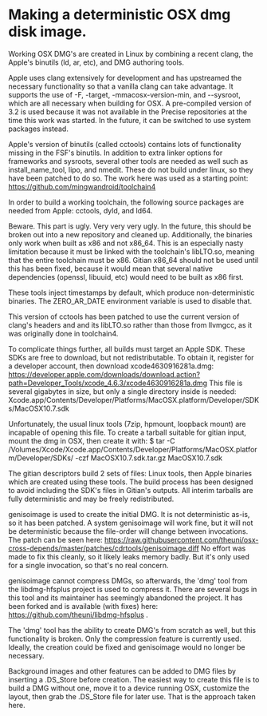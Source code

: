 Making a deterministic OSX dmg disk image.
==========================================

Working OSX DMG's are created in Linux by combining a recent clang,
the Apple's binutils (ld, ar, etc), and DMG authoring tools.

Apple uses clang extensively for development and has upstreamed the necessary
functionality so that a vanilla clang can take advantage. It supports the use
of -F, -target, -mmacosx-version-min, and --sysroot, which are all necessary
when building for OSX. A pre-compiled version of 3.2 is used because it was not
available in the Precise repositories at the time this work was started. In the
future, it can be switched to use system packages instead.

Apple's version of binutils (called cctools) contains lots of functionality
missing in the FSF's binutils. In addition to extra linker options for
frameworks and sysroots, several other tools are needed as well such as
install_name_tool, lipo, and nmedit. These do not build under linux, so they
have been patched to do so. The work here was used as a starting point:
https://github.com/mingwandroid/toolchain4

In order to build a working toolchain, the following source packages are needed
from Apple: cctools, dyld, and ld64.

Beware. This part is ugly. Very very very ugly. In the future, this should be
broken out into a new repository and cleaned up. Additionally, the binaries
only work when built as x86 and not x86_64. This is an especially nasty
limitation because it must be linked with the toolchain's libLTO.so, meaning
that the entire toolchain must be x86. Gitian x86_64 should not be used until
this has been fixed, because it would mean that several native dependencies
(openssl, libuuid, etc) would need to be built as x86 first.

These tools inject timestamps by default, which produce non-deterministic
binaries. The ZERO_AR_DATE environment variable is used to disable that.

This version of cctools has been patched to use the current version of clang's
headers and and its libLTO.so rather than those from llvmgcc, as it was
originally done in toolchain4.

To complicate things further, all builds must target an Apple SDK. These SDKs
are free to download, but not redistributable.
To obtain it, register for a developer account, then download xcode4630916281a.dmg:
https://developer.apple.com/downloads/download.action?path=Developer_Tools/xcode_4.6.3/xcode4630916281a.dmg
This file is several gigabytes in size, but only a single directory inside is
needed: Xcode.app/Contents/Developer/Platforms/MacOSX.platform/Developer/SDKs/MacOSX10.7.sdk

Unfortunately, the usual linux tools (7zip, hpmount, loopback mount) are incapable of opening this file.
To create a tarball suitable for gitian input, mount the dmg in OSX, then create it with:
  $ tar -C /Volumes/Xcode/Xcode.app/Contents/Developer/Platforms/MacOSX.platform/Developer/SDKs/ -czf MacOSX10.7.sdk.tar.gz MacOSX10.7.sdk


The gitian descriptors build 2 sets of files: Linux tools, then Apple binaries
which are created using these tools. The build process has been designed to
avoid including the SDK's files in Gitian's outputs. All interim tarballs are
fully deterministic and may be freely redistributed.

genisoimage is used to create the initial DMG. It is not deterministic as-is,
so it has been patched. A system genisoimage will work fine, but it will not
be deterministic because the file-order will change between invocations.
The patch can be seen here:
https://raw.githubusercontent.com/theuni/osx-cross-depends/master/patches/cdrtools/genisoimage.diff
No effort was made to fix this cleanly, so it likely leaks memory badly. But
it's only used for a single invocation, so that's no real concern.

genisoimage cannot compress DMGs, so afterwards, the 'dmg' tool from the
libdmg-hfsplus project is used to compress it. There are several bugs in this
tool and its maintainer has seemingly abandoned the project. It has been forked
and is available (with fixes) here: https://github.com/theuni/libdmg-hfsplus .

The 'dmg' tool has the ability to create DMG's from scratch as well, but this
functionality is broken. Only the compression feature is currently used.
Ideally, the creation could be fixed and genisoimage would no longer be necessary.

Background images and other features can be added to DMG files by inserting a
.DS_Store before creation. The easiest way to create this file is to build a
DMG without one, move it to a device running OSX, customize the layout, then
grab the .DS_Store file for later use. That is the approach taken here.
